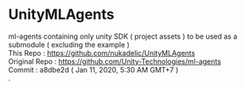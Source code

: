 # UnityMLAgents
ml-agents containing only unity SDK ( project assets ) to be used as a submodule ( excluding the example )  
This Repo : https://github.com/nukadelic/UnityMLAgents  
Original Repo : https://github.com/Unity-Technologies/ml-agents  
Commit : a8dbe2d ( Jan 11, 2020, 5:30 AM GMT+7 )  
.
